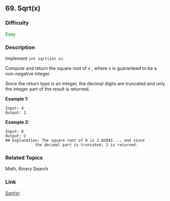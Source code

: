 ## 69. Sqrt(x)
### Difficulty

 <font color=green>Easy</font>

### Description

Implement `int sqrt(int x)`.

Compute and return the square root of _x_ , where  _x_  is guaranteed to be a
non-negative integer.

Since the return type is an integer, the decimal digits are truncated and only
the integer part of the result is returned.

**Example 1:**
            Input: 4    Output: 2    

**Example 2:**
            Input: 8    Output: 2    ## Explanation: The square root of 8 is 2.82842..., and since                  the decimal part is truncated, 2 is returned.    


### Related Topics

Math, Binary Search


### Link
[Sqrt(x)](https://leetcode.com/problems/sqrtx)
